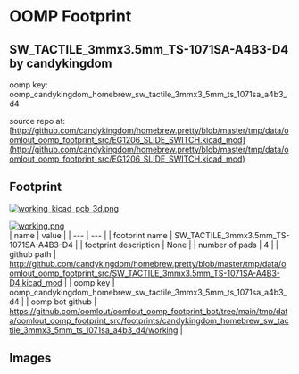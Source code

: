 # OOMP Footprint  
## SW_TACTILE_3mmx3.5mm_TS-1071SA-A4B3-D4  by candykingdom  
  
oomp key: oomp_candykingdom_homebrew_sw_tactile_3mmx3_5mm_ts_1071sa_a4b3_d4  
  
source repo at: [http://github.com/candykingdom/homebrew.pretty/blob/master/tmp/data/oomlout_oomp_footprint_src/‎EG1206‎_SLIDE_SWITCH.kicad_mod](http://github.com/candykingdom/homebrew.pretty/blob/master/tmp/data/oomlout_oomp_footprint_src/‎EG1206‎_SLIDE_SWITCH.kicad_mod)  
## Footprint  
  
[![working_kicad_pcb_3d.png](working_kicad_pcb_3d_600.png)](working_kicad_pcb_3d.png)  
  
[![working.png](working_600.png)](working.png)  
| name | value | 
| --- | --- | 
| footprint name | SW_TACTILE_3mmx3.5mm_TS-1071SA-A4B3-D4 | 
| footprint description | None | 
| number of pads | 4 | 
| github path | http://github.com/candykingdom/homebrew.pretty/blob/master/tmp/data/oomlout_oomp_footprint_src/SW_TACTILE_3mmx3.5mm_TS-1071SA-A4B3-D4.kicad_mod | 
| oomp key | oomp_candykingdom_homebrew_sw_tactile_3mmx3_5mm_ts_1071sa_a4b3_d4 | 
| oomp bot github | https://github.com/oomlout/oomlout_oomp_footprint_bot/tree/main/tmp/data/oomlout_oomp_footprint_src/footprints/candykingdom_homebrew_sw_tactile_3mmx3_5mm_ts_1071sa_a4b3_d4/working | 
## Images  
